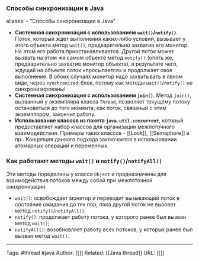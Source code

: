 ### Cпособы синхронизации в Java

aliases: 
	- "Cпособы синхронизации в Java"

- **Системная синхронизация с использованием `wait()`/`notify()`**. Поток, который ждет выполнения каких-либо условий, вызывает у этого объекта метод `wait()`, предварительно захватив его монитор. На этом его работа приостанавливается. Другой поток может вызвать на этом же самом объекте метод `notify()` (опять же, предварительно захватив монитор объекта), в результате чего, ждущий на объекте поток «просыпается» и продолжает свое выполнение. В обоих случаях монитор надо захватывать в явном виде, через `synchronized`-блок, потому как методы `wait()`/`notify()` не синхронизированы!
- **Системная синхронизация с использованием `join()`**. Метод `join()`, вызванный у экземпляра класса `Thread`, позволяет текущему потоку остановиться до того момента, как поток, связаный с этим экземпляром, закончит работу.
- **Использование классов из пакета `java.util.concurrent`**, который предоставляет набор классов для организации межпоточного взаимодействия. Примеры таких классов - [[Lock]], [[Semaphore]] и пр.. Концепция данного подхода заключается в использовании атомарных операций и переменных.
### Как работают методы `wait()` и `notify()`/`notifyAll()`
Эти методы поределены у класса `Object` и предназначены для взаимодействия потоков между собой при межпоточной синхронизации.
- `wait()`: освобождает монитор и переводит вызывающий поток в состояние ожидания до тех пор, пока другой поток не вызовет метод `notify()`/`notifyAll()`;
- `notify()`: продолжает работу потока, у которого ранее был вызван метод `wait()`;
- `notifyAll()`: возобновляет работу всех потоков, у которых ранее был вызван метод `wait()`.

---
Tags: #thread #java
Author: [[]]
Related: [[Java thread]]
URL: [[]]


